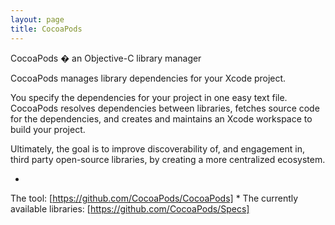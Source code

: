 ```yaml
---
layout: page
title: CocoaPods
---
```


CocoaPods � an Objective-C library manager

CocoaPods manages library dependencies for your Xcode project.

You specify the dependencies for your project in one easy text file. CocoaPods resolves dependencies between libraries, fetches source code for the dependencies, and creates and maintains an Xcode workspace to build your project.

Ultimately, the goal is to improve discoverability of, and engagement in, third party open-source libraries, by creating a more centralized ecosystem.


*
The tool: [https://github.com/CocoaPods/CocoaPods]
*
The currently available libraries: [https://github.com/CocoaPods/Specs]

